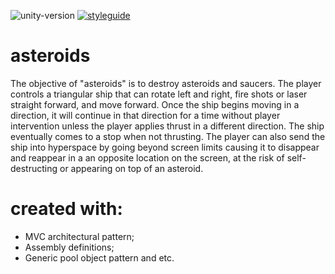 ![unity-version](https://img.shields.io/badge/unity-v2021.3.8f1-blue?style=flat-square&labelColor=grey)
[![styleguide](https://img.shields.io/badge/styleguide-239120?style=flat-square&logo=c-sharp)](https://github.com/alexander-andrianov-whitesharx/asteroids/blob/main/styleguide.md)

# asteroids

The objective of "asteroids" is to destroy asteroids and saucers. The player controls a triangular ship that can rotate left and right, fire shots or laser straight forward, and move forward. Once the ship begins moving in a direction, it will continue in that direction for a time without player intervention unless the player applies thrust in a different direction. The ship eventually comes to a stop when not thrusting. The player can also send the ship into hyperspace by going beyond screen limits causing it to disappear and reappear in a an opposite location on the screen, at the risk of self-destructing or appearing on top of an asteroid.

# created with:
 * MVC architectural pattern;
 * Assembly definitions;
 * Generic pool object pattern and etc.
